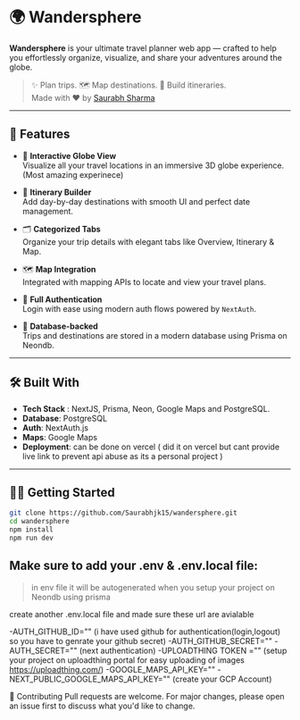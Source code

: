 # 🌍 Wandersphere

**Wandersphere** is your ultimate travel planner web app — crafted to help you effortlessly organize, visualize, and share your adventures around the globe.

> ✨ Plan trips. 🗺️ Map destinations. 📅 Build itineraries.  
> Made with ❤️ by [Saurabh Sharma](https://www.linkedin.com/in/saurabh-sharma-6851a8256)

---

## 🚀 Features

- 📍 **Interactive Globe View**  
  Visualize all your travel locations in an immersive 3D globe experience.(Most amazing experinece)

- 📆 **Itinerary Builder**  
  Add day-by-day destinations with smooth UI and perfect date management.

- 🗂️ **Categorized Tabs**  
  Organize your trip details with elegant tabs like Overview, Itinerary & Map.

- 🗺️ **Map Integration**  
  Integrated with mapping APIs to locate and view your travel plans.

- 🧠 **Full Authentication**  
  Login with ease using modern auth flows powered by `NextAuth`.

- 💾 **Database-backed**  
  Trips and destinations are stored in a modern database using Prisma on Neondb.

---





## 🛠️ Built With

- **Tech Stack** : NextJS, Prisma, Neon, Google Maps and PostgreSQL.
- **Database**: PostgreSQL 
- **Auth**: NextAuth.js
- **Maps**: Google Maps
- **Deployment**: can be done on vercel ( did it on vercel  but  cant provide live link to prevent api abuse as its a personal project )

---

## 🧑‍💻 Getting Started

```bash
git clone https://github.com/Saurabhjk15/wandersphere.git
cd wandersphere
npm install
npm run dev
```

## Make sure to add your .env & .env.local file:
> in env file it will be autogenerated when you setup your project on Neondb using prisma

create another .env.local file and made sure these url are avialable


-AUTH_GITHUB_ID=""               (i have used github for authentication(login,logout) so you have to genrate your github secret)
-AUTH_GITHUB_SECRET=""
-AUTH_SECRET=""                          (next authentication)
-UPLOADTHING TOKEN =""                 (setup your project on uploadthing portal for easy uploading of images https://uploadthing.com/)
-GOOGLE_MAPS_API_KEY=""
-NEXT_PUBLIC_GOOGLE_MAPS_API_KEY=""                (create your GCP Account)


🙌 Contributing
Pull requests are welcome. For major changes, please open an issue first to discuss what you'd like to change.



